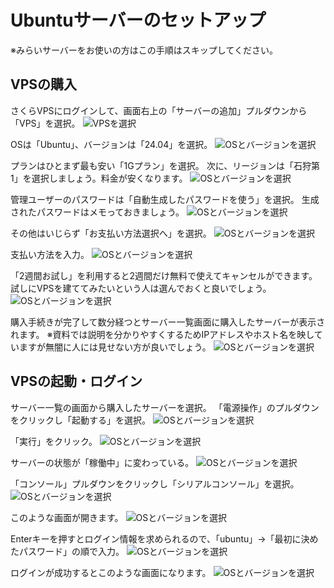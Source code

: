 # Ubuntuサーバーのセットアップ
※みらいサーバーをお使いの方はこの手順はスキップしてください。

## VPSの購入

さくらVPSにログインして、画面右上の「サーバーの追加」プルダウンから「VPS」を選択。
![VPSを選択](./assets/01/01.jpg)

OSは「Ubuntu」、バージョンは「24.04」を選択。
![OSとバージョンを選択](./assets/01/02.jpg)

プランはひとまず最も安い「1Gプラン」を選択。
次に、リージョンは「石狩第1」を選択しましょう。料金が安くなります。
![OSとバージョンを選択](./assets/01/03.jpg)

管理ユーザーのパスワードは「自動生成したパスワードを使う」を選択。
生成されたパスワードはメモっておきましょう。
![OSとバージョンを選択](./assets/01/04.jpg)

その他はいじらず「お支払い方法選択へ」を選択。
![OSとバージョンを選択](./assets/01/05.jpg)

支払い方法を入力。
![OSとバージョンを選択](./assets/01/06.jpg)

「2週間お試し」を利用すると2週間だけ無料で使えてキャンセルができます。試しにVPSを建ててみたいという人は選んでおくと良いでしょう。
![OSとバージョンを選択](./assets/01/07.jpg)

購入手続きが完了して数分経つとサーバー一覧画面に購入したサーバーが表示されます。
※資料では説明を分かりやすくするためIPアドレスやホスト名を映していますが無闇に人には見せない方が良いでしょう。
![OSとバージョンを選択](./assets/01/08.jpg)

## VPSの起動・ログイン
サーバー一覧の画面から購入したサーバーを選択。
「電源操作」のプルダウンをクリックし「起動する」を選択。
![OSとバージョンを選択](./assets/01/09.jpg)

「実行」をクリック。
![OSとバージョンを選択](./assets/01/10.jpg)

サーバーの状態が「稼働中」に変わっている。
![OSとバージョンを選択](./assets/01/11.jpg)

「コンソール」プルダウンをクリックし「シリアルコンソール」を選択。
![OSとバージョンを選択](./assets/01/12.jpg)

このような画面が開きます。
![OSとバージョンを選択](./assets/01/13.jpg)

Enterキーを押すとログイン情報を求められるので、「ubuntu」→「最初に決めたパスワード」の順で入力。
![OSとバージョンを選択](./assets/01/14.jpg)

ログインが成功するとこのような画面になります。
![OSとバージョンを選択](./assets/01/15.jpg)